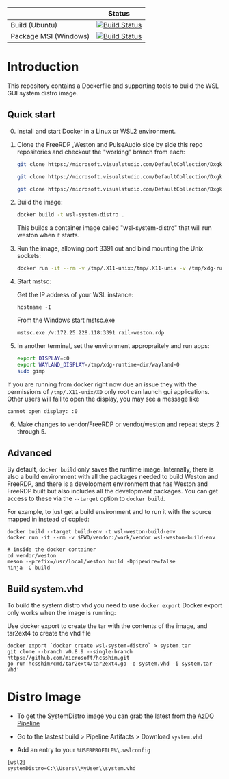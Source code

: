 
|  | Status | 
| :------ | :------: | 
| Build (Ubuntu) | [![Build Status](https://microsoft.visualstudio.com/DxgkLinux/_apis/build/status/wslg?branchName=master&jobName=Build%20(Ubuntu))](https://microsoft.visualstudio.com/DxgkLinux/_build/latest?definitionId=55786&branchName=master) |
| Package MSI (Windows) | [![Build Status](https://microsoft.visualstudio.com/DxgkLinux/_apis/build/status/wslg?branchName=master&jobName=Package%20(Windows))](https://microsoft.visualstudio.com/DxgkLinux/_build/latest?definitionId=55786&branchName=master) |


# Introduction

This repository contains a Dockerfile and supporting tools to build the WSL GUI system distro image.

## Quick start

0. Install and start Docker in a Linux or WSL2 environment.

1. Clone the FreeRDP ,Weston and PulseAudio side by side this repo repositories and checkout the "working" branch from each:

    ```bash
    git clone https://microsoft.visualstudio.com/DefaultCollection/DxgkLinux/_git/FreeRDP vendor/FreeRDP -b working

    git clone https://microsoft.visualstudio.com/DefaultCollection/DxgkLinux/_git/weston vendor/weston -b working

    git clone https://microsoft.visualstudio.com/DefaultCollection/DxgkLinux/_git/pulseaudio vendor/pulseaudio -b working
    ```

2. Build the image:

    ```bash
    docker build -t wsl-system-distro .
    ```

    This builds a container image called "wsl-system-distro" that will run weston when it starts.

3. Run the image, allowing port 3391 out and bind mounting the Unix sockets:

    ```bash
    docker run -it --rm -v /tmp/.X11-unix:/tmp/.X11-unix -v /tmp/xdg-runtime-dir:/mnt/wsl/system-distro/ -p 3391:3391 wsl-system-distro
    ```

4. Start mstsc:

    Get the IP address of your WSL instance:

    ```
    hostname -I
    ```

    From the Windows start mstsc.exe

    ```bash
    mstsc.exe /v:172.25.228.118:3391 rail-weston.rdp
    ```

5. In another terminal, set the environment appropraitely and run apps:

    ```bash
    export DISPLAY=:0
    export WAYLAND_DISPLAY=/tmp/xdg-runtime-dir/wayland-0
    sudo gimp
    ```

If you are running from docker right now due an issue they with the permissions of 
`/tmp/.X11-unix/X0` only root can launch gui applications.
Other users will fail to open the display, you may see a message like 

```
cannot open display: :0
```

6. Make changes to vendor/FreeRDP or vendor/weston and repeat steps 2 through 5.

## Advanced

By default, `docker build` only saves the runtime image. Internally, there is
also a build environment with all the packages needed to build Weston and
FreeRDP, and there is a development environment that has Weston and FreeRDP
built but also includes all the development packages. You can get access to
these via the `--target` option to `docker build`.

For example, to just get a build environment and to run it with the source mapped in instead of copied:

```
docker build --target build-env -t wsl-weston-build-env .
docker run -it --rm -v $PWD/vendor:/work/vendor wsl-weston-build-env

# inside the docker container
cd vendor/weston
meson --prefix=/usr/local/weston build -Dpipewire=false
ninja -C build
```

## Build system.vhd

To build the system distro vhd you need to use `docker export`
Docker export only works when the image is running:

Use docker export to create the tar with the contents of the image, and 
tar2ext4 to create the vhd file

```
docker export `docker create wsl-system-distro` > system.tar
git clone --branch v0.8.9 --single-branch https://github.com/microsoft/hcsshim.git
go run hcsshim/cmd/tar2ext4/tar2ext4.go -o system.vhd -i system.tar -vhd'
```

# Distro Image

* To get the SystemDistro image you can grab the latest from the [AzDO Pipeline](https://microsoft.visualstudio.com/DefaultCollection/DxgkLinux/_build?definitionId=55011)

* Go to the lastest build > Pipeline Artifacts > Download `system.vhd`

* Add an entry to your `%USERPROFILE%\.wslconfig`

```
[wsl2]
systemDistro=C:\\Users\\MyUser\\system.vhd
```


